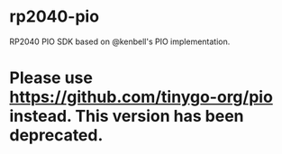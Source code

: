 # rp2040-pio
RP2040 PIO SDK based on @kenbell's PIO implementation.

# Please use https://github.com/tinygo-org/pio instead. This version has been deprecated.
